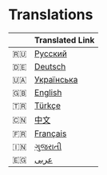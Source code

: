 # Translations

|  | Translated Link |
| --- | --- |
| 🇷🇺 | [Русский](README.ru.md) |
| 🇩🇪  | [Deutsch](README.de.md) |
| 🇺🇦  | [Українська](README.ua.md) |
| :uk: | [English](../README.md) |
| 🇹🇷 | [Türkçe](README.tr.md) |
| 🇨🇳 | [中文](README.zh.md) |
| 🇫🇷 | [Français](README.fr.md) |
| :india: | [ગુજરાતી](README.gu.md) |
| :egypt: | [عربى](README.ar.md) |
